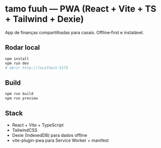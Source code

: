# tamo fuuh — PWA (React + Vite + TS + Tailwind + Dexie)
App de finanças compartilhadas para casais. Offline‑first e instalável.

## Rodar local
```bash
npm install
npm run dev
# abrir http://localhost:5173
```

## Build
```bash
npm run build
npm run preview
```

## Stack
- React + Vite + TypeScript
- TailwindCSS
- Dexie (IndexedDB) para dados offline
- vite-plugin-pwa para Service Worker + manifest